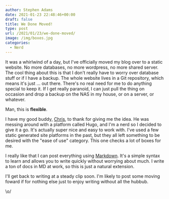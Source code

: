 ```yaml
---
author: Stephen Adams
date: 2021-01-23 22:48:46+00:00
draft: false
title: We Done Moved!
type: post
url: /2021/01/23/we-done-moved/
image: /img/boxes.jpg
categories:
  - Nerd
---
```


It was a whirlwind of a day, but I've officially moved my blog over to a static website. No more databases, no more wordpress, no more shared server. The cool thing about this is that I don't really have to worry over database stuff or if I have a backup. The whole website lives in a Git repository, which means it's just ... out there. There's no real need for me to do anything special to keep it. If I get really paranoid, I can just pull the thing on occasion and drop a backup on the NAS in my house, or on a server, or whatever. 

Man, this is **flexible**.

I have my good buddy, [Chris](https://chris.collins.is), to thank for giving me the idea. He was messing around with a platform called Hugo, and I'm a nerd so I decided to give it a go. It's actually super nice and easy to work with. I've used a few static generated site platforms in the past, but they all left something to be desired with the "ease of use" category. This one checks a lot of boxes for me.

I really like that I can post everything using [Markdown](https://www.markdownguide.org/). It's a simple syntax to learn and allows you to write quickly without worrying about much. I write a ton of docs in MD at work, so this is just a natural extension.

I'll get back to writing at a steady clip soon. I'm likely to post some moving foward if for nothing else just to enjoy writing without all the hubbub. 

\o/

